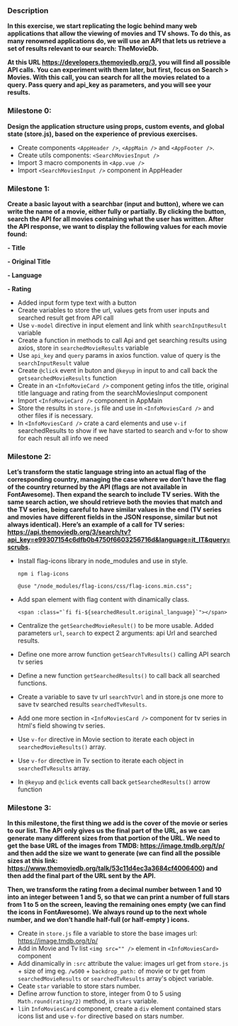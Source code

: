 ### Description
**In this exercise, we start replicating the logic behind many web applications that allow the viewing of movies and TV shows.
To do this, as many renowned applications do, we will use an API that lets us retrieve a set of results relevant to our search: TheMovieDb.**

**At this URL https://developers.themoviedb.org/3, you will find all possible API calls.
You can experiment with them later, but first, focus on Search > Movies.
With this call, you can search for all the movies related to a query. Pass query and api_key as parameters, and you will see your results.**

### Milestone 0:
**Design the application structure using props, custom events, and global state (store.js), based on the experience of previous exercises.**
- Create components `<AppHeader />`, `<AppMain />`  and `<AppFooter />`.
- Create utils components: `<SearchMoviesInput />`
- Import 3 macro components in `<App.vue />`
- Import `<SearchMoviesInput />` component in AppHeader

### Milestone 1:
**Create a basic layout with a searchbar (input and button), where we can write the name of a movie, either fully or partially.
By clicking the button, search the API for all movies containing what the user has written.
After the API response, we want to display the following values for each movie found:**

**- Title**

**- Original Title**

**- Language**

**- Rating**

- Added input form type text with a button
- Create variables to store the url, values gets from user inputs and searched result get from API call
- Use `v-model` directive in input element and link whith  `searchInputResult` variable
- Create a function in methods to call Api and get searching results using axios, store in `searchedMovieResults` variable
- Use `api_key` and `query` params in axios function. value of query is the `searchInputResult` value
- Create `@click` event in buton and `@keyup` in input to and call back the `getsearchedMovieResults` function
- Create in an `<InfoMovieCard />` component geting infos the title, original title language and rating from the searchMoviesInput component
- Import `<InfoMovieCard />` component in AppMain
- Store the results in `store.js` file and use in `<InfoMoviesCard />` and other files if is necessary.
- In `<InfoMoviesCard />` crate a card elements and use `v-if` searchedResults to show if we have started to search and v-for to show for each result all info we need

### Milestone 2:
**Let’s transform the static language string into an actual flag of the corresponding country, managing the case where we don’t have the flag of the country returned by the API (flags are not available in FontAwesome).
Then expand the search to include TV series. With the same search action, we should retrieve both the movies that match and the TV series, being careful to have similar values in the end (TV series and movies have different fields in the JSON response, similar but not always identical).
Here’s an example of a call for TV series:
https://api.themoviedb.org/3/search/tv?api_key=e99307154c6dfb0b4750f6603256716d&language=it_IT&query=scrubs.**

- Install flag-icons library in node_modules and use in style.

    `npm i flag-icons`

    `@use "/node_modules/flag-icons/css/flag-icons.min.css";`

- Add span element with flag content with dinamically class.

    ``` <span :class="`fi fi-${searchedResult.original_language}`"></span> ```

- Centralize the `getSearchedMovieResult()` to be more usable. Added parameters `url`, `search` to expect 2 arguments: api Url and searched results.
- Define one more arrow function `getSearchTvResults()` calling API search tv series
- Define a new function `getSearchedResults()` to call back all searched functions.
- Create a variable to save tv url `searchTvUrl` and in store.js one more to save tv searched results `searchedTvResults`.
- Add one more section in `<InfoMoviesCard />` component for tv series in html's field showing tv series.
- Use `v-for` directive in Movie section to iterate each object in `searchedMovieResults()` array.
- Use `v-for` directive in Tv section to iterate each object in `searchedTvResults` array.
- In `@keyup` and `@click` events call back `getSearchedResults()` arrow function


### Milestone 3: 
**In this milestone, the first thing we add is the cover of the movie or series to our list. The API only gives us the final part of the URL, as we can generate many different sizes from that portion of the URL. We need to get the base URL of the images from TMDB:
https://image.tmdb.org/t/p/ and then add the size we want to generate (we can find all the possible sizes at this link:
https://www.themoviedb.org/talk/53c11d4ec3a3684cf4006400) and then add the final part of the URL sent by the API.**

**Then, we transform the rating from a decimal number between 1 and 10 into an integer between 1 and 5, so that we can print a number of full stars from 1 to 5 on the screen, leaving the remaining ones empty (we can find the icons in FontAwesome).
We always round up to the next whole number, and we don’t handle half-full (or half-empty
) icons.**

- Create in `store.js` file a variable to store the base images url: https://image.tmdb.org/t/p/
- Add in Movie and Tv list `<img src="" />` element in `<InfoMoviesCard>` component
- Add dinamically in `:src` attribute the value: images url get from `store.js` + size of img eg. `/w500` + `backdrop_path:` of movie or tv get from `searchedMovieResults` or `searchedTvResults` array's object variable.
- Ceate `star` variable to store stars number.
- Define arrow function to store, integer from 0 to 5 using `Math.round(rating/2)` method, in `stars` variable.
- `li`in `InfoMoviesCard` component, create a `div` element contained stars icons list and use `v-for` directive based on stars number.

